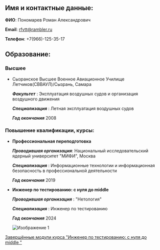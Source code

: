 ## Имя и контактные данные:
 **ФИО**: Пономарев Роман Александрович
 
 **Email**: rfvtt@rambler.ru
 
 **Телефон**: +7(966)-125-35-17

## Образование:
### Высшее
- Сызранское Высшее Военное Авиационное Училище Летчиков(СВВАУЛ)/Сызрань, Самара
  
  ***Факультет*** :
  Эксплуатация воздушных судов и организация воздушного движения
  
  ***Специализация*** :
  Летная эксплуатация воздушных судов
  
  ***Год окончания*** 2008

### Повышение квалификации, курсы:
- **Профессиональная переподготовка**

  ***Проводившая организация***:
  Национальный исследовательский ядерный университет "МИФИ", Москва

  ***Специализация*** :
  Информационные технологии и информационная безопасность в профессиональной деятельности

  ***Год окончания*** 2019

- **Инженер по тестированию: с нуля до middle**

  ***Проводившая организация*** :
  "Нетология"

  ***Специализация*** :
  Инженер по тестированию
  
  ***Год окончания*** 2024

  ![Изображение 1](https://u.netology.ru/backend/uploads/legacy/shared_diplomas/image/315632/a198115dbd8bd7eabf90e3364aa0b8de.png)

[Завершённые модули курса "Инженер по тестированию: с нуля до middle
"](certificate.md)
  
